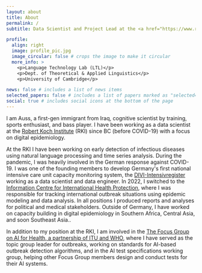 ```yaml
---
layout: about
title: About
permalink: /
subtitle: Data Scientist and Project Lead at the <a href="https://www.rki.de/EN/Home/homepage_node.html"> Robert Koch Institute </a> and part-time consultant. #<a href='#'>Affiliations</a>. Address. Contacts. Moto. Etc.

profile:
  align: right
  image: profile_pic.jpg
  image_circular: false # crops the image to make it circular
  more_info: >
    <p>Language Technology Lab (LTL)</p>
    <p>Dept. of Theoretical & Applied Linguistics</p>
    <p>University of Cambridge</p>

news: false # includes a list of news items
selected_papers: false # includes a list of papers marked as "selected={true}"
social: true # includes social icons at the bottom of the page
---
```


I am Auss, a first-gen immigrant from Iraq, cognitive scientist by training, sports enthusiast, and bass player. I have been working as a data scientist at the [Robert Koch Institute](https://www.rki.de/EN/Home/homepage_node.html) (RKI) since BC (before COVID-19) with a focus on digital epidemiology.

At the RKI I have been working on early detection of infectious diseases using natural language processing and time series analysis. During the pandemic, I was heavily involved in the German response against COVID-19. I was one of the founding members to develop Germany's first national intensive care unit capacity monitoring system, the [DIVI-Intensivregister](https://www.intensivregister.de) working as a data scientist and data engineer. In 2022, I switched to the [Information Centre for International Health Protection](https://www.rki.de/EN/Content/Institute/DepartmentsUnits/ZIG/INIG/INIG_node.html), where I was responsible for tracking international outbreak situations using epidemic modeling and data analysis. In all positions I produced reports and analyses for political and medical stakeholders. Outside of Germany, I have worked on capacity building in digital epidemiology in Southern Africa, Central Asia, and soon Southeast Asia..

In addition to my position at the RKI, I am involved in the [The Focus Group on AI for Health, a partnership of ITU and WHO](https://www.itu.int/en/ITU-T/focusgroups/ai4h/Pages/default.aspx), where I have served as the topic group leader for outbreaks, working on standards for AI-based outbreak detection algorithms, and in the AI test specifications working group, helping other Focus Group members design and conduct tests for their AI systems.
